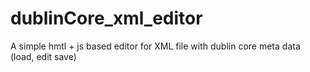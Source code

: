 # dublinCore_xml_editor
A simple hmtl + js based editor for XML file with dublin core meta data (load, edit save)
